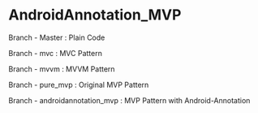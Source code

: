 # AndroidAnnotation_MVP

Branch - Master : Plain Code

Branch - mvc : MVC Pattern

Branch - mvvm : MVVM Pattern

Branch - pure_mvp : Original MVP Pattern

Branch - androidannotation_mvp : MVP Pattern with Android-Annotation
